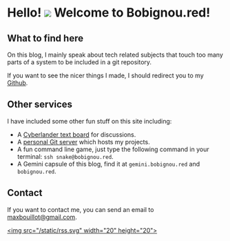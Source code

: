 <h1> Hello! <img src = "https://raw.githubusercontent.com/MartinHeinz/MartinHeinz/master/wave.gif" width = 30px> Welcome to Bobignou.red!</h1>

## What to find here 
On this blog, I mainly speak about tech related subjects that touch too many parts of a system to be included in a git repository. 
 
If you want to see the nicer things I made, I should redirect you to my [Github](https://github.com/Arkaeriit). 
 
## Other services 
I have included some other fun stuff on this site including:

- A [Cyberlander text board](https://cyberland.bobignou.red) for discussions.
- A [personal Git server](https://git.bobignou.red) which hosts my projects.
- A fun command line game, just type the following command in your terminal: `ssh snake@bobignou.red`.
- A Gemini capsule of this blog, find it at `gemini.bobignou.red` and `bobignou.red`.

## Contact

If you want to contact me, you can send an email to <a href = "mailto: maxbouillot@gmail.com">maxbouillot@gmail.com</a>.

<a href="/atom.xml"><img src="/static/rss.svg" width="20" height="20"></a>


